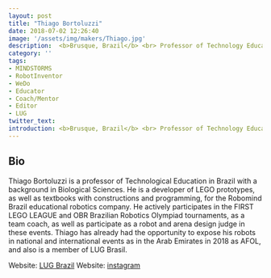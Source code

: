 ```yaml
---
layout: post
title: "Thiago Bortoluzzi"
date: 2018-07-02 12:26:40
image: '/assets/img/makers/Thiago.jpg'
description:  <b>Brusque, Brazil</b> <br> Professor of Technology Education
category: ''
tags:
- MINDSTORMS
- RobotInventor
- WeDo
- Educator
- Coach/Mentor
- Editor
- LUG
twitter_text:
introduction: <b>Brusque, Brazil</b> <br> Professor of Technology Education
---
```




## Bio


Thiago Bortoluzzi is a professor of Technological Education in Brazil with a background in Biological Sciences. He is a developer of LEGO prototypes, as well as textbooks with constructions and programming, for the Robomind Brazil educational robotics company. He actively participates in the FIRST LEGO LEAGUE and OBR Brazilian Robotics Olympiad tournaments, as a team coach, as well as participate as a robot and arena design judge in these events. Thiago has already had the opportunity to expose his robots in national and international events as in the Arab Emirates in 2018 as AFOL, and also is a member of LUG Brasil.


Website: [LUG Brazil](https://www.lugbrasil.com)
Website: [instagram](https://www.instagram.com/bortoluzzi.creations/)
